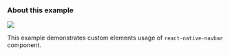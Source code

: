 ### About this example
<img src='http://oi59.tinypic.com/jv3bbm.jpg' />

This example demonstrates custom elements usage of `react-native-navbar` component.
